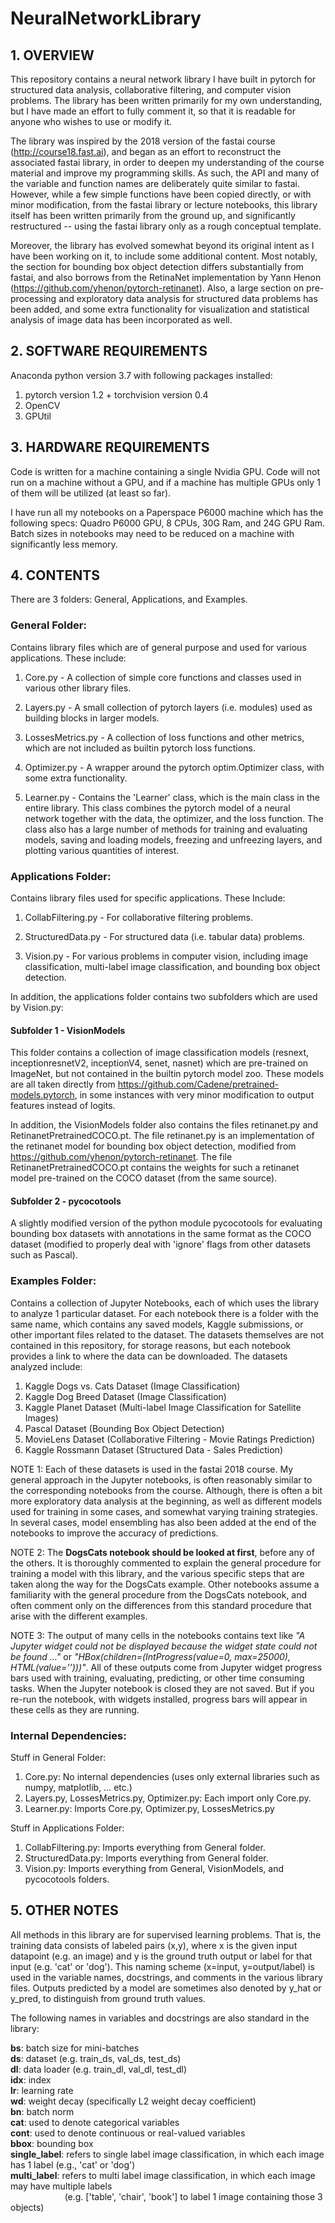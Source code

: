 # NeuralNetworkLibrary

## 1. OVERVIEW
This repository contains a neural network library I have built in pytorch for structured data analysis, collaborative filtering, and computer vision problems. The library has been written primarily for my own understanding, but I have made an effort to fully comment it, so that it is readable for anyone who wishes to use or modify it.  

The library was inspired by the 2018 version of the fastai course (http://course18.fast.ai), and began as an effort to reconstruct the associated fastai library, in order to deepen my understanding of the course material and improve my programming skills. As such, the API and many of the variable and function names are deliberately quite similar to fastai. However, while a few simple functions have been copied directly, or with minor modification, from the fastai library or lecture notebooks, this library itself has been written primarily from the ground up, and significantly restructured -- using the fastai library only as a rough conceptual template. 

Moreover, the library has evolved somewhat beyond its original intent as I have been working on it, to include some additional content. Most notably, the section for bounding box object detection differs substantially from fastai, and also borrows from the RetinaNet implementation by Yann Henon (https://github.com/yhenon/pytorch-retinanet). Also, a large section on pre-processing and exploratory data analysis for structured data problems has been added, and some extra functionality for visualization and statistical analysis of image data has been incorporated as well.


## 2. SOFTWARE REQUIREMENTS
Anaconda python version 3.7 with following packages installed:
1. pytorch version 1.2 + torchvision version 0.4
2. OpenCV
3. GPUtil


## 3. HARDWARE REQUIREMENTS
Code is written for a machine containing a single Nvidia GPU. Code will not run on a machine without a GPU, 
and if a machine has multiple GPUs only 1 of them will be utilized (at least so far). 

I have run all my notebooks on a Paperspace P6000 machine which has the following specs: 
Quadro P6000 GPU, 8 CPUs, 30G Ram, and 24G GPU Ram. Batch sizes in notebooks may need 
to be reduced on a machine with significantly less memory. 


## 4. CONTENTS
There are 3 folders: General, Applications, and Examples. 

### General Folder: 
Contains library files which are of general purpose and used for various applications. These include:

1. Core.py - A collection of simple core functions and classes used in various other library files.

2. Layers.py - A small collection of pytorch layers (i.e. modules) used as building blocks in larger models.

3. LossesMetrics.py - A collection of loss functions and other metrics, which are not included as builtin pytorch loss functions. 

4. Optimizer.py - A wrapper around the pytorch optim.Optimizer class, with some extra functionality. 

5. Learner.py - Contains the 'Learner' class, which is the main class in the entire library. This class combines the 
                        pytorch model of a neural network together with the data, the optimizer, and the loss function. The 
                        class also has a large number of methods for training and evaluating models, saving and loading 
                        models, freezing and unfreezing layers, and plotting various quantities of interest. 

### Applications Folder: 
Contains library files used for specific applications. These Include:

1. CollabFiltering.py - For collaborative filtering problems.

2. StructuredData.py - For structured data (i.e. tabular data) problems.

3. Vision.py - For various problems in computer vision, including image classification, 
                     multi-label image classification, and bounding box object detection. 

In addition, the applications folder contains two subfolders which are used by Vision.py:

#### Subfolder 1 - VisionModels

This folder contains a collection of image classification models (resnext, inceptionresnetV2, inceptionV4, senet, nasnet) 
which are pre-trained on ImageNet, but not contained in the builtin pytorch model zoo. These models are all taken directly 
from https://github.com/Cadene/pretrained-models.pytorch, in some instances with very minor 
modification to output features instead of logits.

In addition, the VisionModels folder also contains the files retinanet.py and RetinanetPretrainedCOCO.pt. 
The file retinanet.py is an implementation of the retinanet model for bounding box object detection, modified from 
https://github.com/yhenon/pytorch-retinanet. The file RetinanetPretrainedCOCO.pt contains the weights for 
such a retinanet model pre-trained on the COCO dataset (from the same source). 

#### Subfolder 2 - pycocotools

A slightly modified version of the python module pycocotools for evaluating bounding box datasets
with annotations in the same format as the COCO dataset (modified to properly deal with 'ignore' flags
from other datasets such as Pascal). 

### Examples Folder: 
Contains a collection of Jupyter Notebooks, each of which uses the library to analyze 1 particular dataset. 
For each notebook there is a folder with the same name, which contains any saved models, Kaggle submissions,
or other important files related to the dataset. The datasets themselves are not contained in this repository, 
for storage reasons, but each notebook provides a link to where the data can be downloaded. 
The datasets analyzed include:

1. Kaggle Dogs vs. Cats Dataset (Image Classification)
2. Kaggle Dog Breed Dataset (Image Classification)
3. Kaggle Planet Dataset (Multi-label Image Classification for Satellite Images)
4. Pascal Dataset (Bounding Box Object Detection)
5. MovieLens Dataset (Collaborative Filtering - Movie Ratings Prediction)
6. Kaggle Rossmann Dataset (Structured Data - Sales Prediction)

NOTE 1: Each of these datasets is used in the fastai 2018 course. My general approach in the Jupyter notebooks,
is often reasonably similar to the corresponding notebooks from the course. Although, there is often
a bit more exploratory data analysis at the beginning, as well as different models used for training in some cases,
and somewhat varying training strategies. In several cases, model ensembling has also been added at the 
end of the notebooks to improve the accuracy of predictions. 

NOTE 2:
The **DogsCats notebook should be looked at first**, before any of the others. It is thoroughly commented to explain 
the general procedure for training a model with this library, and the various specific steps that are taken along 
the way for the DogsCats example. Other notebooks assume a familiarity with the general procedure from 
the DogsCats notebook, and often comment only on the differences from this standard procedure that 
arise with the different examples. 

NOTE 3:
The output of many cells in the notebooks contains text like *"A Jupyter widget could not be displayed because the widget state could not be found …"* or *"HBox(children=(IntProgress(value=0, max=25000), HTML(value=’’)))"*. All of these outputs come from Jupyter widget progress bars used with training, evaluating, predicting, or other time consuming tasks. When the Jupyter notebook is closed they are not saved. But if you re-run the notebook, with widgets installed, progress bars will appear in these cells as they are running. 

### Internal Dependencies:

Stuff in General Folder:
1. Core.py: No internal dependencies (uses only external libraries such as numpy, matplotlib, … etc.)
2. Layers.py, LossesMetrics.py, Optimizer.py: Each import only Core.py.
3. Learner.py: Imports Core.py, Optimizer.py, LossesMetrics.py 

Stuff in Applications Folder:
1. CollabFiltering.py: Imports everything from General folder. 
2. StructuredData.py: Imports everything from General folder. 
3. Vision.py: Imports everything from General, VisionModels, and pycocotools folders.


## 5. OTHER NOTES
All methods in this library are for supervised learning problems. That is, the training data consists of labeled pairs (x,y), where x is the given input datapoint (e.g. an image) and y is the ground truth output or label for that input (e.g. 'cat' or 'dog'). This naming scheme (x=input, y=output/label) is used in the variable names, docstrings, and comments in the various library files. Outputs predicted by a model are sometimes also denoted by y_hat or y_pred, to distinguish from ground truth values.

The following names in variables and docstrings are also standard in the library:

**bs**: batch size for mini-batches <br>
**ds**: dataset (e.g. train_ds, val_ds, test_ds) <br>
**dl**: data loader (e.g. train_dl, val_dl, test_dl) <br>
**idx**: index <br>
**lr**: learning rate <br>
**wd**: weight decay (specifically L2 weight decay coefficient) <br>
**bn**: batch norm <br>
**cat**: used to denote categorical variables <br>
**cont**: used to denote continuous or real-valued variables <br>
**bbox**: bounding box <br>
**single_label**: refers to single label image classification, in which each image has 1 label (e.g., 'cat' or 'dog') <br>
**multi_label**: refers to multi label image classification, in which each image may have multiple labels <br>
                 &nbsp; &nbsp; &nbsp; &nbsp; &nbsp; &nbsp; &nbsp; &nbsp; &nbsp; &nbsp; &nbsp;
                 (e.g. ['table', 'chair', 'book']  to label 1 image containing those 3 objects)
